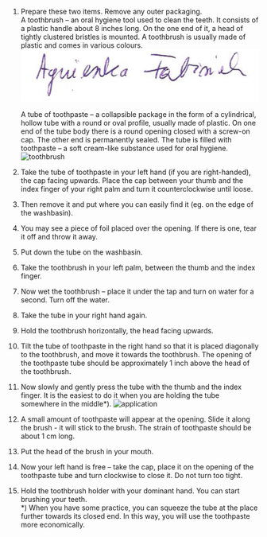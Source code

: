1. Prepare these two items. Remove any outer packaging.  
    A toothbrush – an oral hygiene tool used to clean the teeth. It consists of a plastic handle about 8 inches long. On the one end of it, a head of tightly clustered bristles is mounted. A toothbrush is usually made of plastic and comes in various colours.    ![toothbrush](Obraz1.png) 

    A tube of toothpaste – a collapsible package in the form of a cylindrical, hollow tube with a round or oval profile, usually made of plastic. On one end of the tube body there is a round opening closed with a screw-on cap. The other end is permanently sealed.
    The tube is filled with toothpaste – a soft cream-like substance used for oral hygiene.  
![toothbrush](Obraz2.jpg) 
2.	Take the tube of toothpaste in your left hand (if you are right-handed), the cap facing upwards. Place the cap between your thumb and the index finger of your right palm and turn it counterclockwise until loose.   
3. Then remove it and put where you can easily find it (eg. on the edge of the washbasin).
4. You may see a piece of foil placed over the opening. If there is one, tear it off and throw it away.
5. Put down the tube on the washbasin.
6. Take the toothbrush in your left palm, between the thumb and the index finger.
7. Now wet the toothbrush – place it under the tap and turn on water for a second. Turn off the water.
8. Take the tube in your right hand again.
9. Hold the toothbrush horizontally, the head facing upwards.
10. Tilt the tube of toothpaste in the right hand so that it is placed diagonally to the toothbrush, and move it towards the toothbrush. The opening of the toothpaste tube should be approximately 1 inch above the head of the toothbrush. 
11. Now slowly and gently press the tube with the thumb and the index finger. It is the easiest to do it when you are holding the tube somewhere in the middle*).  ![application](Obraz3.png) 
12. A small amount of toothpaste will appear at the opening. Slide it along the brush - it will stick to the brush. The strain of toothpaste should be about 1 cm long.
13. Put the head of the brush in your mouth.
14. Now your left hand is free – take the cap, place it on the opening of the toothpaste tube and turn clockwise to close it. Do not turn too tight.
15. Hold the toothbrush holder with your dominant hand. You can start brushing your teeth.  
    *) When you have some practice, you can squeeze the tube at the place further towards its closed end. In this way, you will use the toothpaste more economically.

